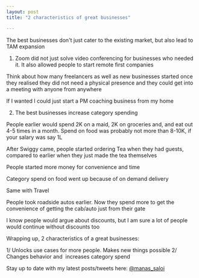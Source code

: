 ```yaml
---
layout: post
title: "2 characteristics of great businesses"

---
```


The best businesses don't just cater to the existing market, but also lead to TAM expansion

1. Zoom did not just solve video conferencing for businesses who needed it. It also allowed people to start remote first companies

Think about how many freelancers as well as new businesses started once they realised they did not need a physical presence and they could get into a meeting with anyone from anywhere

If I wanted I could just start a PM coaching business from my home

2. The best businesses increase category spending

People earlier would spend 2K on a maid, 2K on groceries and, and eat out 4-5 times in a month. Spend on food was probably not more than 8-10K, if your salary was say 1L

After Swiggy came, people started ordering Tea when they had guests, compared to earlier when they just made the tea themselves

People started more money for convenience and time

Category spend on food went up because of on demand delivery

Same with Travel

People took roadside autos earlier. Now they spend more to get the convenience of getting the cab/auto just from their gate

I know people would argue about discounts, but I am sure a lot of people would continue without discounts too

Wrapping up, 2 characteristics of a great businesses:

1/ Unlocks use cases for more people. Makes new things possible
2/ Changes behavior and  increases category spend

Stay up to date with my latest posts/tweets here: [@manas_saloi](http://twitter.com/manas_saloi)
